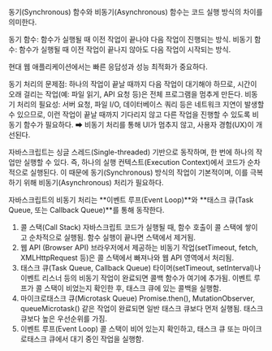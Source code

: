동기(Synchronous) 함수와 비동기(Asynchronous) 함수는 코드 실행 방식의 차이를 의미한다.

동기 함수: 함수가 실행될 때 이전 작업이 끝나야 다음 작업이 진행되는 방식.
비동기 함수: 함수가 실행될 때 이전 작업이 끝나지 않아도 다음 작업이 시작되는 방식.

현대 웹 애플리케이션에서는 빠른 응답성과 성능 최적화가 중요하다.

동기 처리의 문제점: 하나의 작업이 끝날 때까지 다음 작업이 대기해야 하므로, 시간이 오래 걸리는 작업(예: 파일 읽기, API 요청 등)은 전체 프로그램을 멈추게 만든다.
비동기 처리의 필요성: 서버 요청, 파일 I/O, 데이터베이스 쿼리 등은 네트워크 지연이 발생할 수 있으므로, 이런 작업이 끝날 때까지 기다리지 않고 다른 작업을 진행할 수 있도록 비동기 함수가 필요하다.
➡ 비동기 처리를 통해 UI가 멈추지 않고, 사용자 경험(UX)이 개선된다.

자바스크립트는 싱글 스레드(Single-threaded) 기반으로 동작하며, 한 번에 하나의 작업만 실행할 수 있다.
즉, 하나의 실행 컨텍스트(Execution Context)에서 코드가 순차적으로 실행된다.
이 때문에 동기(Synchronous) 방식의 작업이 기본적이며, 이를 극복하기 위해 비동기(Asynchronous) 처리가 필요하다.

자바스크립트의 비동기 처리는 **이벤트 루프(Event Loop)**와 **태스크 큐(Task Queue, 또는 Callback Queue)**를 통해 동작한다.

1.  콜 스택(Call Stack)
    자바스크립트 코드가 실행될 때, 함수 호출이 콜 스택에 쌓이고 순차적으로 실행됨.
    함수 실행이 끝나면 스택에서 제거됨.
2.  웹 API (Browser API)
    브라우저에서 제공하는 비동기 작업(setTimeout, fetch, XMLHttpRequest 등)은 콜 스택에서 빠져나와 웹 API 영역에서 처리됨.
3.  태스크 큐(Task Queue, Callback Queue)
    타이머(setTimeout, setInterval)나 이벤트 리스너 등의 비동기 작업이 완료되면 콜백 함수가 여기에 추가됨.
    이벤트 루프가 콜 스택이 비었는지 확인한 후, 태스크 큐에 있는 콜백을 실행함.
4.  마이크로태스크 큐(Microtask Queue)
    Promise.then(), MutationObserver, queueMicrotask() 같은 작업이 완료되면 일반 태스크 큐보다 먼저 실행됨.
    태스크 큐보다 높은 우선순위를 가짐.
5.  이벤트 루프(Event Loop)
    콜 스택이 비어 있는지 확인하고, 태스크 큐 또는 마이크로태스크 큐에서 대기 중인 작업을 실행함.
